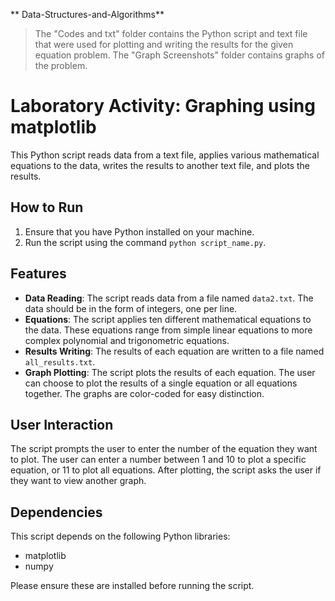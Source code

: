 ** Data-Structures-and-Algorithms**

>The "Codes and txt" folder contains the Python script and text file that were used for plotting and writing the results for the given equation problem. 
>The "Graph Screenshots" folder contains graphs of the problem.

# Laboratory Activity: Graphing using matplotlib
This Python script reads data from a text file, applies various mathematical equations to the data, writes the results to another text file, and plots the results.

## How to Run
1. Ensure that you have Python installed on your machine.
2. Run the script using the command `python script_name.py`.

## Features
- **Data Reading**: The script reads data from a file named `data2.txt`. The data should be in the form of integers, one per line.
- **Equations**: The script applies ten different mathematical equations to the data. These equations range from simple linear equations to more complex polynomial and trigonometric equations.
- **Results Writing**: The results of each equation are written to a file named `all_results.txt`.
- **Graph Plotting**: The script plots the results of each equation. The user can choose to plot the results of a single equation or all equations together. The graphs are color-coded for easy distinction.

## User Interaction
The script prompts the user to enter the number of the equation they want to plot. The user can enter a number between 1 and 10 to plot a specific equation, or 11 to plot all equations. After plotting, the script asks the user if they want to view another graph.

## Dependencies
This script depends on the following Python libraries:
- matplotlib
- numpy

Please ensure these are installed before running the script.
